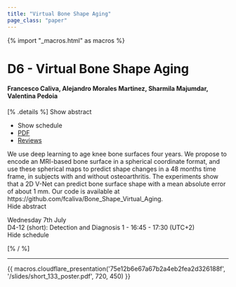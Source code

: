 ```yaml
---
title: "Virtual Bone Shape Aging"
page_class: "paper"
---
```


{% import "_macros.html" as macros %}

# D6 - Virtual Bone Shape Aging

#### Francesco Caliva, Alejandro Morales Martinez, Sharmila Majumdar, Valentina Pedoia

[% .details %]
<a class="toggle_visibility" data-selector=".abstract" data-level="3">Show abstract</a>
- <a class="toggle_visibility" data-selector=".schedule" data-level="3">Show schedule</a>
- <a href="https://openreview.net/pdf?id=1JP1g5htY6K">PDF</a>
- <a href="https://openreview.net/forum?id=1JP1g5htY6K">Reviews</a>

<p>
    <span class="abstract">
        We use deep learning to age knee bone surfaces four years. We propose to encode an MRI-based bone surface in a spherical coordinate format, and use these spherical maps to predict shape changes in a 48 months time frame, in subjects with and without osteoarthritis. The experiments show that a 2D V-Net can predict bone surface shape with a mean absolute error of about 1 mm. Our code is available  at https://github.com/fcaliva/Bone_Shape_Virtual_Aging.
        <br>
        <span class="actions"><a class="toggle_visibility" data-level="2">Hide abstract</a></span>
    </span>
</p>

<p>
    <span class="schedule">
         Wednesday 7th July<br>D4-12 (short): Detection and Diagnosis 1 - 16:45 - 17:30 (UTC+2)
        <br>
        <span class="actions"><a class="toggle_visibility" data-level="2">Hide schedule</a></span>
    </span>
</p>

[% / %]


---

{{ macros.cloudflare_presentation('75e12b6e67a67b2a4eb2fea2d326188f', '/slides/short_133_poster.pdf', 720, 450) }}
